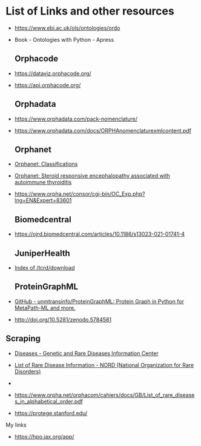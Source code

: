 # List of Links and other resources

* https://www.ebi.ac.uk/ols/ontologies/ordo

* Book - Ontologies with Python - Apress
  
  ## Orphacode

* https://dataviz.orphacode.org/

* https://api.orphacode.org/
  
  ## Orphadata

* https://www.orphadata.com/pack-nomenclature/

* https://www.orphadata.com/docs/ORPHAnomenclaturexmlcontent.pdf
  
  ## Orphanet

* [Orphanet: Classifications](https://www.orpha.net/consor/cgi-bin/Disease_Classif.php?lng=EN&data_id=181&PatId=11592&search=Disease_Classif_Simple&new=1)

* [Orphanet: Steroid responsive encephalopathy associated with autoimmune thyroiditis](https://www.orpha.net/consor/cgi-bin/Disease_Search.php?lng=EN&data_id=11592&Disease_Disease_Search_diseaseGroup=Hashimoto-Encephalitis&Disease_Disease_Search_diseaseType=Pat&Disease(s)/group%20of%20diseases=Steroid-responsive-encephalopathy-associated-with-autoimmune-thyroiditis&title=Steroid-responsive%20encephalopathy%20associated%20with%20autoimmune%20thyroiditis&search=Disease_Search_Simple)

* https://www.orpha.net/consor/cgi-bin/OC_Exp.php?lng=EN&Expert=83601
  
  ## Biomedcentral

* https://ojrd.biomedcentral.com/articles/10.1186/s13023-021-01741-4
  
  ## JuniperHealth

* [Index of /tcrd/download](http://juniper.health.unm.edu/tcrd/download/)
  
  ## ProteinGraphML

* [GitHub - unmtransinfo/ProteinGraphML: Protein Graph in Python for MetaPath-ML and more.](https://github.com/unmtransinfo/ProteinGraphML)

* http://doi.org/10.5281/zenodo.5784581

## Scraping

* [Diseases - Genetic and Rare Diseases Information Center](https://rarediseases.info.nih.gov/diseases)

* [List of Rare Disease Information - NORD (National Organization for Rare Disorders)](https://rarediseases.org/for-patients-and-families/information-resources/rare-disease-information/)

* 

* https://www.orpha.net/orphacom/cahiers/docs/GB/List_of_rare_diseases_in_alphabetical_order.pdf

* https://protege.stanford.edu/

My links

* https://hpo.jax.org/app/